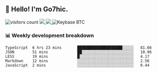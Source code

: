 ## 👋 Hello! I'm Go7hic.

 ![visitors count](https://visitors-by-url-pls-dont-use-this-in-your-repo.vercel.app/Go7hic-github-readme)
 <a href="https://twitter.com/Go7hic">
    <img src="https://img.shields.io/badge/-@Go7hic-1ca0f1?style=flat-square&labelColor=1ca0f1&logo=twitter&logoColor=white&link=https://twitter.com/Go7hic">
   <a/>
   <a href="mailto:gtfx0209@gmail.com">
    <img src="https://img.shields.io/badge/-gtfx0209@gmail.com-c14438?style=flat-square&logo=Gmail&logoColor=white&link=mailto:gtfx0209@gmail.com">
   <a/>
    ![Keybase BTC](https://img.shields.io/keybase/btc/Go7hic)
 <!--
🔭 I’m currently working
🌱 I’m currently learning
💬 Ask me about 
📫 How to reach me: 
⚡ Fun fact: 
-->
 <!--
![My Github Stats](https://github-readme-stats.vercel.app/api?username=Go7hic&show_icons=true&count_private=true)

-->

### 📊 Weekly development breakdown
<!--START_SECTION:waka-->
```text
TypeScript  6 hrs 23 mins       ████████████████████░░░░░   81.66 
JSON        51 mins             ██░░░░░░░░░░░░░░░░░░░░░░░   10.96 
LESS        19 mins             █░░░░░░░░░░░░░░░░░░░░░░░░   4.17 
Markdown    12 mins             ░░░░░░░░░░░░░░░░░░░░░░░░░   2.56 
JavaScript  2 mins              ░░░░░░░░░░░░░░░░░░░░░░░░░   0.44
```
<!--END_SECTION:waka-->
    

